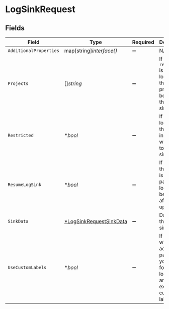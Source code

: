 # LogSinkRequest


## Fields

| Field                                                                                                    | Type                                                                                                     | Required                                                                                                 | Description                                                                                              | Example                                                                                                  |
| -------------------------------------------------------------------------------------------------------- | -------------------------------------------------------------------------------------------------------- | -------------------------------------------------------------------------------------------------------- | -------------------------------------------------------------------------------------------------------- | -------------------------------------------------------------------------------------------------------- |
| `AdditionalProperties`                                                                                   | map[string]*interface{}*                                                                                 | :heavy_minus_sign:                                                                                       | N/A                                                                                                      |                                                                                                          |
| `Projects`                                                                                               | []*string*                                                                                               | :heavy_minus_sign:                                                                                       | If `restricted` is `true`, only logs from these projects will be sent to the log sink.                   | default-project                                                                                          |
| `Restricted`                                                                                             | **bool*                                                                                                  | :heavy_minus_sign:                                                                                       | If `true`, only logs from the projects in `projects` will be sent to the log sink.                       | true                                                                                                     |
| `ResumeLogSink`                                                                                          | **bool*                                                                                                  | :heavy_minus_sign:                                                                                       | If `true`, and the log sink is currently paused, the log sink will be resumed after updating.            | false                                                                                                    |
| `SinkData`                                                                                               | [*LogSinkRequestSinkData](../../models/shared/logsinkrequestsinkdata.md)                                 | :heavy_minus_sign:                                                                                       | Data about the log sink.                                                                                 |                                                                                                          |
| `UseCustomLabels`                                                                                        | **bool*                                                                                                  | :heavy_minus_sign:                                                                                       | If `true`, we will do additional parsing on your JSON formatted log lines and your extract custom labels | true                                                                                                     |